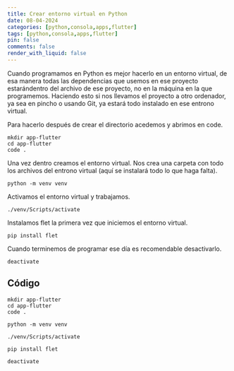 ```yaml
---
title: Crear entorno virtual en Python
date: 08-04-2024
categories: [python,consola,apps,flutter]
tags: [python,consola,apps,flutter]
pin: false
comments: false
render_with_liquid: false
---
```


Cuando programamos en Python es mejor hacerlo en un entorno virtual, de esa manera todas las dependencias que usemos
en ese proyecto estarándentro del archivo de ese proyecto, no en la máquina en la que programemos.
Haciendo esto si nos llevamos el proyecto a otro ordenador, ya sea en pincho o usando Git, ya estará todo instalado en ese entrono virtual.

Para hacerlo después de crear el directorio acedemos y abrimos en code.

```
mkdir app-flutter
cd app-flutter
code .
```

Una vez dentro creamos el entorno virtual. Nos crea una carpeta con todo los archivos del entrono virtual (aquí se instalará todo lo que haga falta).

```
python -m venv venv
```

Activamos el entorno virtual y trabajamos.

```
./venv/Scripts/activate
```
Instalamos flet la primera vez que iniciemos el entorno virtual.

```
pip install flet
```

Cuando terminemos de programar ese día es recomendable desactivarlo.

```
deactivate 
```


## Código
```
mkdir app-flutter
cd app-flutter
code .
```

```
python -m venv venv
```

```
./venv/Scripts/activate
```

```
pip install flet
```

```
deactivate 
```

